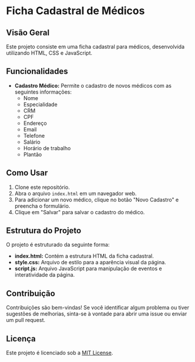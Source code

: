 # Ficha Cadastral de Médicos

## Visão Geral
Este projeto consiste em uma ficha cadastral para médicos, desenvolvida utilizando HTML, CSS e JavaScript.

## Funcionalidades
- **Cadastro Médico:** Permite o cadastro de novos médicos com as seguintes informações:
  - Nome
  - Especialidade
  - CRM
  - CPF
  - Endereço
  - Email
  - Telefone
  - Salário
  - Horário de trabalho
  - Plantão

## Como Usar
1. Clone este repositório.
2. Abra o arquivo `index.html` em um navegador web.
3. Para adicionar um novo médico, clique no botão "Novo Cadastro" e preencha o formulário.
4. Clique em "Salvar" para salvar o cadastro do médico.

## Estrutura do Projeto
O projeto é estruturado da seguinte forma:
- **index.html:** Contém a estrutura HTML da ficha cadastral.
- **style.css:** Arquivo de estilo para a aparência visual da página.
- **script.js:** Arquivo JavaScript para manipulação de eventos e interatividade da página.

## Contribuição
Contribuições são bem-vindas! Se você identificar algum problema ou tiver sugestões de melhorias, sinta-se à vontade para abrir uma issue ou enviar um pull request.

## Licença
Este projeto é licenciado sob a [MIT License](LICENSE).
